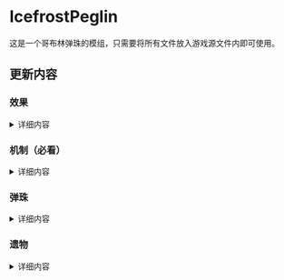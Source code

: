 # IcefrostPeglin
这是一个哥布林弹珠的模组，只需要将所有文件放入游戏源文件内即可使用。

## 更新内容

### 效果
<details>
<summary>详细内容</summary>

* 增加3个效果

  * 护盾：抵挡相同层数的伤害，重新装填时清空层数。

  * 复生：每回合恢复相当于层数的生命，层数减1。

  * 血仇：每回合增加相当于层数的伤害并对自己造成相同层数伤害并清空层数，效果持续一回合。


* 已有效果更改

  * 致盲：生效后层数减半。
</details>

### 机制（必看）

<details>
<summary>详细内容</summary>

* 可以储存弹珠，需要单击右键，跳过弹珠改为长按右键。

* 弹珠在存储时会有额外的效果

* 带有重复效果的弹珠在储存后重新射出会有一个显示bug，只要再次储存收回更新一下就没事了，目前只会影响衔尾弹珠，因为只有这一个弹珠重复效果在三次及以上。
</details>

### 弹珠

<details>
<summary>详细内容</summary>

* 在自定义模式的弹珠选择界面不会显示已有弹珠的修改，但在游戏内会显示。

* 新增弹珠。（目前没有）
  
  * 碎石弹珠 ：会随碰撞分裂，分裂出的弹珠在碰撞后消失。

* 修改6个弹珠

  * 吸血弹珠：治疗量不可超过生命上限的30%/60%。（一级为30%，二/三级为60%）
  
  * 滚石弹珠：当这颗弹珠被射出时，获得2/4/6层护盾。
  
  * 石头：三级时，当这颗弹珠被跳过时，获得5层护盾。
  
  * 方尖弹珠 ：伤害恒为0，这颗弹珠被储存时，射出的石头/滚石弹珠/碎石弹珠会因你的石头/滚石弹珠/碎石弹珠数量而获得护盾。
  
  * 套娃弹珠 ：当这颗弹珠被储存时，你当前弹珠获得分裂1/2层。（二级为1，三级为2）
  
  * 以太弹珠 ：当这颗弹珠被储存时，你当前弹珠掉出版面时刷新。
  
  * 闪电弹珠 ：当这颗弹珠被储存时，你当前弹珠会溅射1/2/3次。
</details>  
  
### 遗物

<details>
<summary>详细内容</summary>

* 新增遗物

  * 等离子球 ：击中钉子7下后溅射3次。
  
* 修改遗物

  * 太多了自己在游戏里看
</details>
